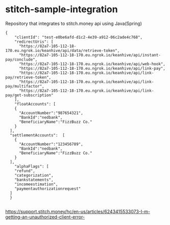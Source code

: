 # stitch-sample-integration

Repository that integrates to stitch.money api using Java(Spring)

```
{
    "clientId": "test-e0be6afd-d1c2-4e39-a912-06c2ade4c768",
    "redirectUris": [
      "https://82a7-105-112-18-170.eu.ngrok.io/keanhive/api/data/retrieve-token",
      "https://82a7-105-112-18-170.eu.ngrok.io/keanhive/api/instant-pay/conclude",
      "https://82a7-105-112-18-170.eu.ngrok.io/keanhive/api/web-hook",
      "https://82a7-105-112-18-170.eu.ngrok.io/keanhive/api/link-pay",
      "https://82a7-105-112-18-170.eu.ngrok.io/keanhive/api/link-pay/retrieve-token",
      "https://82a7-105-112-18-170.eu.ngrok.io/keanhive/api/link-pay/multifactor",
      "https://82a7-105-112-18-170.eu.ngrok.io/keanhive/api/link-pay/get-subscription"
    ],
    "floatAccounts": [
    {
      "AccountNumber":"987654321",
      "BankId":"nedbank",
      "BeneficiaryName":"FizzBuzz Co."
    }
  ],
  "settlementAccounts":  [
    {
      "AccountNumber":"123456789",
      "BankId":"nedbank",
      "BeneficiaryName":"FizzBuzz Co."
    }
  ],
    "alphaFlags": [
    "refund",
    "categorization",
    "bankstatements",
    "incomeestimation",
    "paymentauthorizationrequest"
  ]
  }
  
```

https://support.stitch.money/hc/en-us/articles/6243415533073-I-m-getting-an-unauthorized-client-error-
